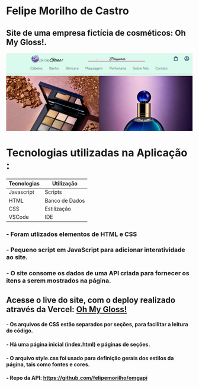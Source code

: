 # Felipe Morilho de Castro 

## Site de uma empresa fictícia de cosméticos: Oh My Gloss!.

![Print da tela do site da Oh My Gloss!](./assets/image/OMG.png "print da tela do site")

# Tecnologias utilizadas na Aplicação : 

| Tecnologias  | Utilização     |
|--------------|----------------|
| Javascript   | Scripts        |
| HTML         | Banco de Dados |
| CSS          | Estilização    |
| VSCode       | IDE            |

### - Foram utlizados elementos de HTML e CSS
### - Pequeno script em JavaScript para adicionar interatividade ao site.
### - O site consome os dados de uma API criada para fornecer os itens a serem mostrados na página.

## Acesse o live do site, com o deploy realizado através da Vercel: [Oh My Gloss!](https://ohmygloss.vercel.app)

#### - Os arquivos de CSS estão separados por seções, para facilitar a leitura do código.
#### - Há uma página inicial (index.html) e páginas de seções.
#### - O arquivo style.css foi usado para definição gerais dos estilos da página, tais como fontes e cores.
#### - Repo da API: <https://github.com/felipemorilho/omgapi>
